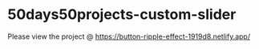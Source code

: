 # 50days50projects-custom-slider

Please view the project @ https://button-ripple-effect-1919d8.netlify.app/
